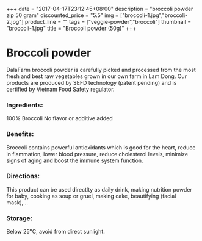+++
date = "2017-04-17T23:12:45+08:00"
description = "broccoli powder zip 50 gram"
discounted_price = "5.5"
img = ["broccoli-1.jpg","broccoli-2.jpg"]
product_line = ""
tags = ["veggie-powder","broccoli"]
thumbnail = "broccoli-1.jpg"
title = "Broccoli powder (50g)"
+++

# Broccoli powder

DalaFarm broccoli powder is carefully picked and processed from the most fresh and best raw vegetables 
grown in our own farm in Lam Dong. Our products are produced by SEFD technology (patent pending) and 
is certified by Vietnam Food Safety regulator.


### Ingredients: 
100% Broccoli
No flavor or additive added

### Benefits: 
Broccoli contains powerful antioxidants 
which is good for the heart, reduce in
flammation, lower blood pressure, 
reduce cholesterol levels, minimize 
signs of aging and boost the immune 
system function. 

### Directions:  
This product can be used directlty as 
daily drink, making nutrition powder 
for baby, cooking as soup or gruel, 
making cake, beautifying (facial mask),...

### Storage: 
Below 25⁰C, avoid from direct sunlight.

